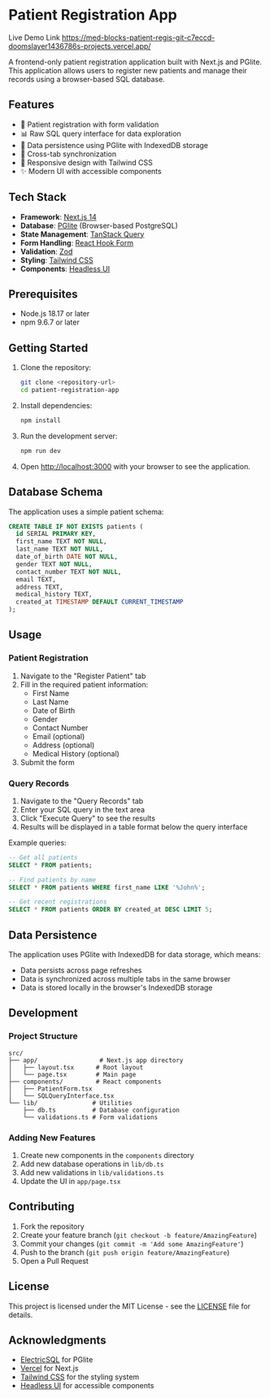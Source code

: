 # Patient Registration App

Live Demo Link
https://med-blocks-patient-regis-git-c7eccd-doomslayer1436786s-projects.vercel.app/

A frontend-only patient registration application built with Next.js and PGlite. This application allows users to register new patients and manage their records using a browser-based SQL database.

## Features

- 🏥 Patient registration with form validation
- 📊 Raw SQL query interface for data exploration
- 💾 Data persistence using PGlite with IndexedDB storage
- 🔄 Cross-tab synchronization
- 📱 Responsive design with Tailwind CSS
- ✨ Modern UI with accessible components

## Tech Stack

- **Framework**: [Next.js 14](https://nextjs.org/)
- **Database**: [PGlite](https://electric-sql.com/docs/usage/pglite) (Browser-based PostgreSQL)
- **State Management**: [TanStack Query](https://tanstack.com/query/latest)
- **Form Handling**: [React Hook Form](https://react-hook-form.com/)
- **Validation**: [Zod](https://zod.dev/)
- **Styling**: [Tailwind CSS](https://tailwindcss.com/)
- **Components**: [Headless UI](https://headlessui.com/)

## Prerequisites

- Node.js 18.17 or later
- npm 9.6.7 or later

## Getting Started

1. Clone the repository:
   ```bash
   git clone <repository-url>
   cd patient-registration-app
   ```

2. Install dependencies:
   ```bash
   npm install
   ```

3. Run the development server:
   ```bash
   npm run dev
   ```

4. Open [http://localhost:3000](http://localhost:3000) with your browser to see the application.

## Database Schema

The application uses a simple patient schema:

```sql
CREATE TABLE IF NOT EXISTS patients (
  id SERIAL PRIMARY KEY,
  first_name TEXT NOT NULL,
  last_name TEXT NOT NULL,
  date_of_birth DATE NOT NULL,
  gender TEXT NOT NULL,
  contact_number TEXT NOT NULL,
  email TEXT,
  address TEXT,
  medical_history TEXT,
  created_at TIMESTAMP DEFAULT CURRENT_TIMESTAMP
);
```

## Usage

### Patient Registration

1. Navigate to the "Register Patient" tab
2. Fill in the required patient information:
   - First Name
   - Last Name
   - Date of Birth
   - Gender
   - Contact Number
   - Email (optional)
   - Address (optional)
   - Medical History (optional)
3. Submit the form

### Query Records

1. Navigate to the "Query Records" tab
2. Enter your SQL query in the text area
3. Click "Execute Query" to see the results
4. Results will be displayed in a table format below the query interface

Example queries:
```sql
-- Get all patients
SELECT * FROM patients;

-- Find patients by name
SELECT * FROM patients WHERE first_name LIKE '%John%';

-- Get recent registrations
SELECT * FROM patients ORDER BY created_at DESC LIMIT 5;
```

## Data Persistence

The application uses PGlite with IndexedDB for data storage, which means:
- Data persists across page refreshes
- Data is synchronized across multiple tabs in the same browser
- Data is stored locally in the browser's IndexedDB storage

## Development

### Project Structure

```
src/
├── app/                 # Next.js app directory
│   ├── layout.tsx      # Root layout
│   └── page.tsx        # Main page
├── components/         # React components
│   ├── PatientForm.tsx
│   └── SQLQueryInterface.tsx
└── lib/               # Utilities
    ├── db.ts          # Database configuration
    └── validations.ts # Form validations
```

### Adding New Features

1. Create new components in the `components` directory
2. Add new database operations in `lib/db.ts`
3. Add new validations in `lib/validations.ts`
4. Update the UI in `app/page.tsx`

## Contributing

1. Fork the repository
2. Create your feature branch (`git checkout -b feature/AmazingFeature`)
3. Commit your changes (`git commit -m 'Add some AmazingFeature'`)
4. Push to the branch (`git push origin feature/AmazingFeature`)
5. Open a Pull Request

## License

This project is licensed under the MIT License - see the [LICENSE](LICENSE) file for details.

## Acknowledgments

- [ElectricSQL](https://electric-sql.com/) for PGlite
- [Vercel](https://vercel.com) for Next.js
- [Tailwind CSS](https://tailwindcss.com/) for the styling system
- [Headless UI](https://headlessui.com/) for accessible components
